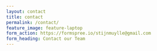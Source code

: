 ```yaml
---
layout: contact
title: contact
permalink: /contact/
feature_image: feature-laptop
form_action: https://formspree.io/stijnmuylle@gmail.com
form_heading: Contact our Team
---
```

